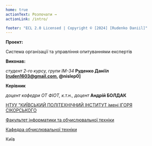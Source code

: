 ```yaml
---
home: true
actionText: Розпочати →
actionLink: /intro/

footer: "ECL 2.0 Licensed | Copyright © [2024] [Rudenko Daniil]"
---
```


**Проект:**

Система організації та управління опитуваннями експертів

**Виконав:** 

*студент 2-го курсу, групи IM-34*<span padding-right:5em></span> **Руденко Даніїл [ruden1603@gmail.com, @nislep0]**


**Керівник**

*доцент кафедри ОТ ФІОТ, к.т.н., доцент*<span padding-right:5em></span> **Андрій БОЛДАК** 

[НТУУ "КИЇВСЬКИЙ ПОЛІТЕХНІЧНИЙ ІНСТИТУТ імені ІГОРЯ СІКОРСЬКОГО](https://kpi.ua/)

[Факультет інформатики та обчислювальної техніки](https://fiot.kpi.ua/)

[Кафедра обчислювальної техніки](https://comsys.kpi.ua/)

Київ
